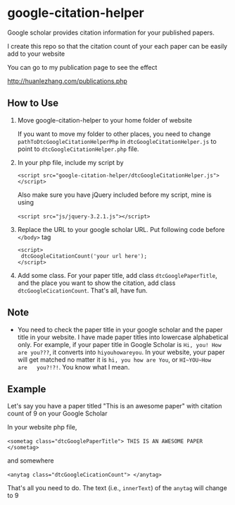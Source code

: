 # google-citation-helper

Google scholar provides citation information for your published papers. 

I create this repo so that the citation count of your each paper can be easily add to your website

You can go to my publication page to see the effect 

http://huanlezhang.com/publications.php

## How to Use 

1. Move google-citation-helper to your home folder of website

   If you want to move my folder to other places, you need to change `pathToDtcGoogleCitationHelperPhp` in `dtcGoogleCitationHelper.js` to point to `dtcGoogleCitationHelper.php` file. 

2. In your php file, include my script by  

   `<script src="google-citation-helper/dtcGoogleCitationHelper.js"></script>`

   Also make sure you have jQuery included before my script, mine is using 

   ​	`<script src="js/jquery-3.2.1.js"></script>`

3. Replace the URL to your google scholar URL. Put following code before `</body>` tag

   ```
   <script>
   	dtcGoogleCitationCount('your url here');
   </script>
   ```

4. Add some class. For your paper title, add class `dtcGooglePaperTitle`, and the place you want to show the citation, add class `dtcGoogleCicationCount`. That's all, have fun.



## Note

* You need to check the paper title in your google scholar and the paper title in your website. I have made paper titles into lowercase alphabetical only. For example, if your paper title in Google Scholar is `Hi, you! How are you???`, it converts into `hiyouhowareyou`. In your website, your paper will get matched no matter it is `hi, you how are You`, or `HI~YOU~How   are   you?!?!`. You know what I mean.



## Example

Let's say you have a paper titled "This is an awesome paper" with citation count of 9 on your Google Scholar

In your website php file, 

​	``` <sometag class="dtcGooglePaperTitle"> THIS IS AN AWESOME PAPER </sometag> ```

and somewhere 

​	```<anytag class="dtcGoogleCicationCount"> </anytag>```

That's all you need to do. The text (i.e., `innerText`) of the `anytag` will change to 9